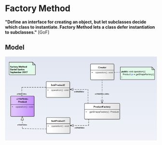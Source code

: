 # Factory Method

__"Define an interface for creating an object, but let subclasses decide which class to instantiate. Factory Method lets a class  defer instantiation  to subclasses."__ [GoF]

## Model
![Model](factory_method.png)
